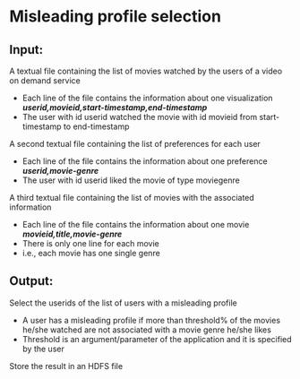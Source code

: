 # Misleading profile selection
## Input:
A textual file containing the list of movies watched by the users of a video on demand service
- Each line of the file contains the information about one visualization 
***userid,movieid,start-timestamp,end-timestamp***
- The user with id userid watched the movie with id movieid from start-timestamp to end-timestamp

A second textual file containing the list of preferences for each user
- Each line of the file contains the information about one preference
***userid,movie-genre***
- The user with id userid liked the movie of type moviegenre

A third textual file containing the list of movies with the associated information
- Each line of the file contains the information about one movie
***movieid,title,movie-genre***
- There is only one line for each movie
- i.e., each movie has one single genre

## Output:
Select the userids of the list of users with a misleading profile
- A user has a misleading profile if more than threshold% of the movies he/she watched are not associated with a movie genre he/she likes
- Threshold is an argument/parameter of the application and it is specified by the user

Store the result in an HDFS file